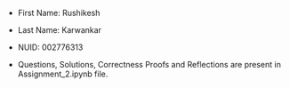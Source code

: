 - First Name: Rushikesh
- Last Name: Karwankar
- NUID: 002776313

- Questions, Solutions, Correctness Proofs and Reflections are present in Assignment_2.ipynb file.
